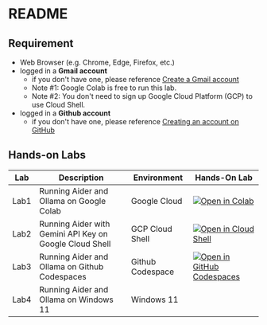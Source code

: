# README

## Requirement

- Web Browser (e.g. Chrome, Edge, Firefox, etc.)
- logged in a **Gmail account**
  - if you don't have one, please reference [Create a Gmail account](https://support.google.com/mail/answer/56256?hl=en)
  - Note #1: Google Colab is free to run this lab. 
  - Note #2: You don't need to sign up Google Cloud Platform (GCP) to use Cloud Shell.
- logged in a **Github account**
  - if you don't have one, please reference [Creating an account on GitHub](https://docs.github.com/en/get-started/start-your-journey/creating-an-account-on-github)

## Hands-on Labs

| Lab | Description | Environment |Hands-On Lab |
|-----|-------------|---------|-------------|
| Lab1 | Running Aider and Ollama on Google Colab | Google Cloud | <a href='https://colab.research.google.com/github/jazzwang/aider-labs/blob/master/lab1/aider_ollama_colab.ipynb' target="_blank"><img  alt='Open in Colab' src='https://colab.research.google.com/assets/colab-badge.svg'></a> |
| Lab2 | Running Aider with Gemini API Key on Google Cloud Shell | GCP Cloud Shell | <a href="https://shell.cloud.google.com/cloudshell/editor?cloudshell_git_repo=https%3A%2F%2Fgithub.com%2Fjazzwang%2Faider-labs&cloudshell_git_branch=main&cloudshell_workspace=lab2&cloudshell_tutorial=aider-gcloudshell.md"  target="_blank"><img alt="Open in Cloud Shell" src="https://gstatic.com/cloudssh/images/open-btn.svg"></a> |
| Lab3 | Running Aider and Ollama on Github Codespaces | Github Codespace | <a href="https://codespaces.new/jazzwang/aider-labs/tree/main" target="_blank"><img alt="Open in GitHub Codespaces" src="https://github.com/codespaces/badge.svg"></a> |
| Lab4 | Running Aider and Ollama on Windows 11 | Windows 11 | |